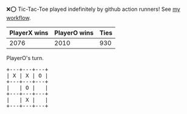 :x::o: Tic-Tac-Toe played indefinitely by github action runners! See [my workflow](.github/workflows/play.yaml).

|PlayerX wins|PlayerO wins|Ties|
|-|-|-|
|2076|2010|930|

PlayerO's turn.

<pre>
+---+---+---+
| X | X | O |
+---+---+---+
|   | O |   |
+---+---+---+
|   | X |   |
+---+---+---+
</pre>